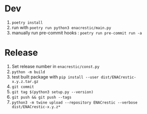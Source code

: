 # Dev

1. `poetry install`
2. run with `poetry run python3 enacrestic/main.py`
3. manually run pre-commit hooks : `poetry run pre-commit run -a`

# Release

1. Set release number in `enacrestic/const.py`
2. `python -m build`
3. test built package with `pip install --user dist/ENACrestic-x.y.z.tar.gz`
4. `git commit`
5. `git tag $(python3 setup.py --version)`
6. `git push && git push --tags`
7. `python3 -m twine upload --repository ENACrestic --verbose dist/ENACrestic-x.y.z*`
